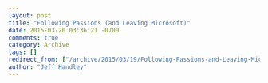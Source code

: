 ```yaml
---
layout: post
title: "Following Passions (and Leaving Microsoft)"
date: 2015-03-20 03:36:21 -0700
comments: true
category: Archive
tags: []
redirect_from: ["/archive/2015/03/19/Following-Passions-and-Leaving-Microsoft.aspx/", "/archive/2015/03/19/following-passions-and-leaving-microsoft.aspx"]
author: "Jeff Handley"
---
```


